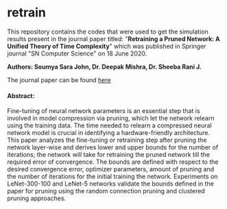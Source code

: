 # retrain

This repository contains the codes that were used to get the simulation results present in the journal paper titled: "**Retraining a Pruned Network: A Unified Theory of Time Complexity**" which was published in Springer journal "SN Computer Science" on 18 June 2020.

**Authors: Soumya Sara John, Dr. Deepak Mishra, Dr. Sheeba Rani J.**

The journal paper can be found [here](https://link.springer.com/article/10.1007/s42979-020-00208-w)

#### Abstract:
Fine-tuning of neural network parameters is an essential step that is involved in model compression via pruning, which let the network relearn using the training data. The time needed to relearn a compressed neural network model is crucial in identifying a hardware-friendly architecture. This paper analyzes the fine-tuning or retraining step after pruning the network layer-wise and derives lower and upper bounds for the number of iterations; the network will take for retraining the pruned network till the required error of convergence. The bounds are defined with respect to the desired convergence error, optimizer parameters, amount of pruning and the number of iterations for the initial training the network. Experiments on LeNet-300-100 and LeNet-5 networks validate the bounds defined in the paper for pruning using the random connection pruning and clustered pruning approaches.
